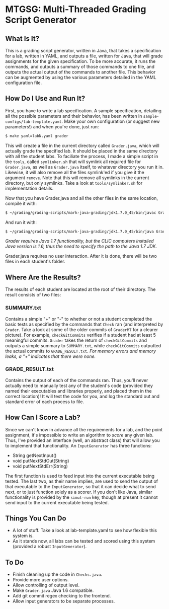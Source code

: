 MTGSG: Multi-Threaded Grading Script Generator
==============================================

What Is It?
-----------

This is a grading script generator, written in Java, that takes a specification for a lab, written in YAML, and outputs a file, written for Java, that will grade assignments for the given specification. To be more accurate, it runs the commands, and outputs a summary of those commands to one file, and outputs the actual output of the commands to another file. This behavior can be augmented by using the various parameters detailed in the YAML configuration file.

How Do I Use and Run It?
------------------------

First, you have to write a lab specification. A sample specification, detailing all the possible parameters and their behavior, has been written in `sample-configs/lab-template.yaml`. Make your own configuration (or suggest new parameters!) and when you're done, just run:
```bash
$ make yaml=labN.yaml grader
```
This will create a file in the current directory called `Grader.java`, which will actually grade the specified lab. It should be placed in the same directory with all the student labs. To faciliate the process, I made a simple script in the `tools`, called `symlinker.sh` that will symlink all required file for `Grader.java`, as well as `Grader.java` itself, to whatever directory you run it in. Likewise, it will also remove all the files symlink'ed if you give it the argument `remove`. Note that this will remove all symlinks in the current directory, but only symlinks. Take a look at `tools/symlinker.sh` for implementation details.

Now that you have Grader.java and all the other files in the same location, compile it with:
```bash
$ ~/grading/grading-scripts/mark-java-grading/jdk1.7.0_45/bin/javac Grader.java
```
And run it with:
```bash
$ ~/grading/grading-scripts/mark-java-grading/jdk1.7.0_45/bin/java Grader
```
*Grader requires Java 1.7 functionality, but the CLIC computers installed Java version is 1.6, thus the need to specify the path to the Java 1.7 JDK.*

Grader.java requires no user interaction. After it is done, there will be two files in each student's folder.

Where Are the Results?
----------------------

The results of each student are located at the root of their directory. The
result consists of two files:

### SUMMARY.txt
Contains a simple "+" or "-" to whether or not a student completed the basic tests as specified by the commands that `Check` ran (and interpreted by `Grader`. Take a look at some of the older commits of `GraderMT` for a clearer picture). For example, `checkGitCommits` verifies if a student had at least 5 meaningful commits. `Grader` takes the return of `checkGitCommits` and outputs a simple summary to `SUMMARY.txt`, while `checkGitCommits` outputted the actual commits to `GRADE_RESULT.txt`. *For memory errors and memory leaks, a "+" indicates that there were none.*

### GRADE_RESULT.txt
Contains the output of each of the commands ran. Thus, you'll never actually need to manually test any of the student's code (provided they named their executables and libraries properly, and placed them in the correct location)! It will test the code for you, and log the standard out and standard error of each process to file.

How Can I Score a Lab?
----------------------

Since we can't know in advance all the requirements for a lab, and the point assignment, it's impossible to write an algorithm to *score* any given lab. Thus, I've provided an interface (well, an abstract class) that will allow you to implement that functionality. An `InputGenerator` has three functions:

- String getNextInput()
- void putNextStdOut(String)
- void putNextStdErr(String)

The first function is used to feed input into the current executable being tested. The last two, as their name implies, are used to send the output of that executable to the `InputGenerator`, so that it can decide what to send next, or to just function solely as a scorer. If you don't like Java, similar functionality is provided by the `simul-run` key, though at present it cannot send input to the current executable being tested.

Things You Can Do
-----------------

- A lot of stuff. Take a look at lab-template.yaml to see how flexible this system is.
 - As it stands now, all labs can be tested and scored using this system (provided a robust `InputGenerator`).

To Do
-----

- Finish cleaning up the code in `Checks.java`.
- Provide more user options.
 - Allow controlling of output level.
 - Make `Grader.java` Java 1.6 compatible.
 - Add git commit regex checking to the frontend.
 - Allow input generators to be separate processes.

